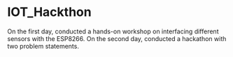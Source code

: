 # IOT_Hackthon
On the first day, conducted a hands-on workshop on interfacing different sensors with the ESP8266. On the second day, conducted a hackathon with two problem statements.

